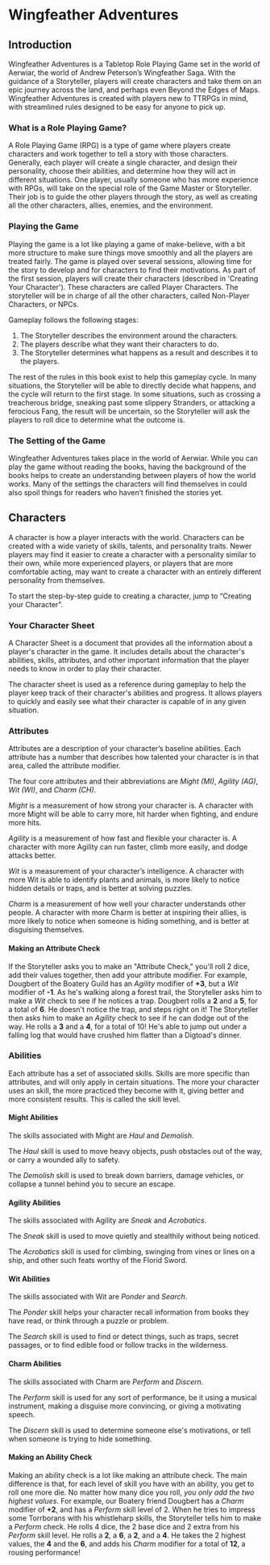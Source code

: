 # Wingfeather Adventures

## Introduction

Wingfeather Adventures is a Tabletop Role Playing Game set in the world of Aerwiar, the world of Andrew Peterson’s Wingfeather Saga. With the guidance of a Storyteller, players will create characters and take them on an epic journey across the land, and perhaps even Beyond the Edges of Maps. Wingfeather Adventures is created with players new to TTRPGs in mind, with streamlined rules designed to be easy for anyone to pick up.

### What is a Role Playing Game?

A Role Playing Game (RPG) is a type of game where players create characters and work together to tell a story with those characters. Generally, each player will create a single character, and design their personality, choose their abilities, and determine how they will act in different situations. One player, usually someone who has more experience with RPGs, will take on the special role of the Game Master or Storyteller. Their job is to guide the other players through the story, as well as creating all the other characters, allies, enemies, and the environment.

### Playing the Game

Playing the game is a lot like playing a game of make-believe, with a bit more structure to make sure things move smoothly and all the players are treated fairly. The game is played over several sessions, allowing time for the story to develop and for characters to find their motivations. As part of the first session, players will create their characters (described in 'Creating Your Character'). These characters are called Player Characters. The storyteller will be in charge of all the other characters, called Non-Player Characters, or NPCs.

Gameplay follows the following stages:

1. The Storyteller describes the environment around the characters.
2. The players describe what they want their characters to do.
3. The Storyteller determines what happens as a result and describes it to the players.

The rest of the rules in this book exist to help this gameplay cycle. In many situations, the Storyteller will be able to directly decide what happens, and the cycle will return to the first stage. In some situations, such as crossing a treacherous bridge, sneaking past some slippery Stranders, or attacking a ferocious Fang, the result will be uncertain, so the Storyteller will ask the players to roll dice to determine what the outcome is.

### The Setting of the Game

Wingfeather Adventures takes place in the world of Aerwiar. While you can play the game without reading the books, having the background of the books helps to create an understanding between players of how the world works. Many of the settings the characters will find themselves in could also spoil things for readers who haven’t finished the stories yet.

## Characters

A character is how a player interacts with the world. Characters can be created with a wide variety of skills, talents, and personality traits. Newer players may find it easier to create a character with a personality similar to their own, while more experienced players, or players that are more comfortable acting, may want to create a character with an entirely different personality from themselves.

To start the step-by-step guide to creating a character, jump to “Creating your Character”.

### Your Character Sheet

A Character Sheet is a document that provides all the information about a player's character in the game. It includes details about the character's abilities, skills, attributes, and other important information that the player needs to know in order to play their character.

The character sheet is used as a reference during gameplay to help the player keep track of their character's abilities and progress. It allows players to quickly and easily see what their character is capable of in any given situation.

### Attributes

Attributes are a description of your character’s baseline abilities. Each attribute has a number that describes how talented your character is in that area, called the attribute modifier.

The four core attributes and their abbreviations are _Might (MI)_, _Agility (AG)_, _Wit (WI)_, and _Charm (CH)_.

_Might_ is a measurement of how strong your character is. A character with more Might will be able to carry more, hit harder when fighting, and endure more hits.

_Agility_ is a measurement of how fast and flexible your character is. A character with more Agility can run faster, climb more easily, and dodge attacks better.

_Wit_ is a measurement of your character’s intelligence. A character with more Wit is able to identify plants and animals, is more likely to notice hidden details or traps, and is better at solving puzzles.

_Charm_ is a measurement of how well your character understands other people. A character with more Charm is better at inspiring their allies, is more likely to notice when someone is hiding something, and is better at disguising themselves.

#### Making an Attribute Check

If the Storyteller asks you to make an "Attribute Check," you'll roll 2 dice, add their values together, then add your attribute modifier. For example, Dougbert of the Boatery Guild has an _Agility_ modifier of **+3**, but a _Wit_ modifier of **-1**. As he's walking along a forest trail, the Storyteller asks him to make a _Wit_ check to see if he notices a trap. Dougbert rolls a **2** and a **5**, for a total of **6**. He doesn't notice the trap, and steps right on it! The Storyteller then asks him to make an _Agility_ check to see if he can dodge out of the way. He rolls a **3** and a **4**, for a total of 10! He's able to jump out under a falling log that would have crushed him flatter than a Digtoad's dinner.

### Abilities

Each attribute has a set of associated skills. Skills are more specific than attributes, and will only apply in certain situations. The more your character uses an skill, the more practiced they become with it, giving better and more consistent results. This is called the skill level.

#### Might Abilities

The skills associated with Might are _Haul_ and _Demolish_.

The _Haul_ skill is used to move heavy objects, push obstacles out of the way, or carry a wounded ally to safety.

The _Demolish_ skill is used to break down barriers, damage vehicles, or collapse a tunnel behind you to secure an escape.

#### Agility Abilities

The skills associated with Agility are _Sneak_ and _Acrobatics_.

The _Sneak_ skill is used to move quietly and stealthily without being noticed.

The _Acrobatics_ skill is used for climbing, swinging from vines or lines on a ship, and other such feats worthy of the Florid Sword.

#### Wit Abilities

The skills associated with Wit are _Ponder_ and _Search_.

The _Ponder_ skill helps your character recall information from books they have read, or think through a puzzle or problem.

The _Search_ skill is used to find or detect things, such as traps, secret passages, or to find edible food or follow tracks in the wilderness.

#### Charm Abilities

The skills associated with Charm are _Perform_ and _Discern_.

The _Perform_ skill is used for any sort of performance, be it using a musical instrument, making a disguise more convincing, or giving a motivating speech.

The _Discern_ skill is used to determine someone else's motivations, or tell when someone is trying to hide something.

#### Making an Ability Check

Making an ability check is a lot like making an attribute check. The main difference is that, for each level of skill you have with an ability, you get to roll one more die. No matter how many dice you roll, _you only add the two highest values_. For example, our Boatery friend Dougbert has a _Charm_ modifier of **+2**, and has a _Perform_ skill level of 2. When he tries to impress some Torrborans with his whistleharp skills, the Storyteller tells him to make a _Perform_ check. He rolls 4 dice, the 2 base dice and 2 extra from his _Perform_ skill level. He rolls a **2**, a **6**, a **2**, and a **4**. He takes the 2 highest values, the **4** and the **6**, and adds his _Charm_ modifier for a total of **12**, a rousing performance!

